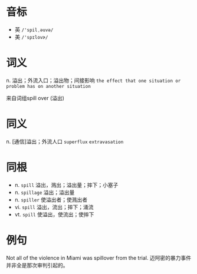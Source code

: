 # 音标

- 英 `/'spilˌəuvə/`
- 美 `/'spɪlovɚ/`

# 词义

n. 溢出；外流入口；溢出物；间接影响
`the effect that one situation or problem has on another situation`



来自词组spill over (溢出)

# 同义

n. [通信]溢出；外流人口
`superflux` `extravasation`

# 同根

- n. `spill` 溢出，溅出；溢出量；摔下；小塞子
- n. `spillage` 溢出；溢出量
- n. `spiller` 使溢出者；使溅出者
- vi. `spill` 溢出，流出；摔下；涌流
- vt. `spill` 使溢出，使流出；使摔下

# 例句

Not all of the violence in Miami was spillover from the trial.
迈阿密的暴力事件并非全是那次审判引起的。


